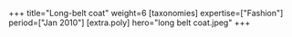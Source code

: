 +++
title="Long-belt coat"
weight=6
[taxonomies]
expertise=["Fashion"]
period=["Jan 2010"]
[extra.poly]
hero="long belt coat.jpeg"
+++